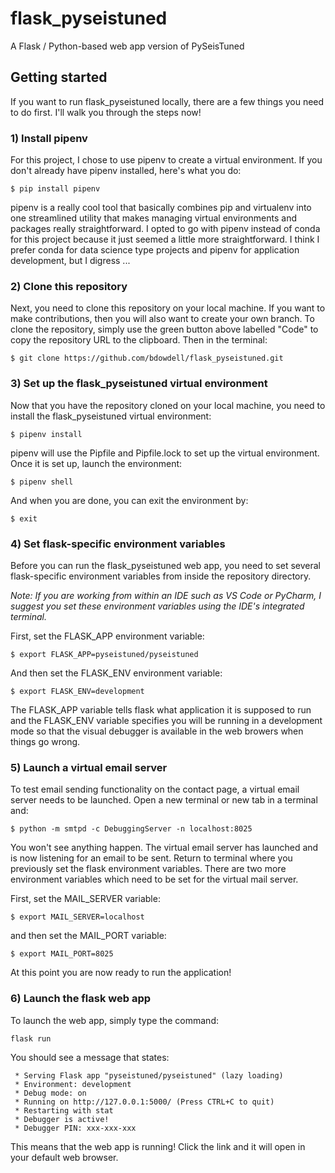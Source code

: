 # flask_pyseistuned
A Flask / Python-based web app version of PySeisTuned

## Getting started
If you want to run flask_pyseistuned locally, there are a few things you need to do first. I'll walk you through the steps now!

### 1) Install pipenv
For this project, I chose to use pipenv to create a virtual environment. If you don't already have pipenv installed, here's what you do:

`$ pip install pipenv`

pipenv is a really cool tool that basically combines pip and virtualenv into one streamlined utility that makes managing virtual environments and packages really straightforward. I opted to go with pipenv instead of conda for this project because it just seemed a little more straightforward. I think I prefer conda for data science type projects and pipenv for application development, but I digress ...

### 2) Clone this repository
Next, you need to clone this repository on your local machine. If you want to make contributions, then you will also want to create your own branch. To clone the repository, simply use the green button above labelled "Code" to copy the repository URL to the clipboard. Then in the terminal:

`$ git clone https://github.com/bdowdell/flask_pyseistuned.git`

### 3) Set up the flask_pyseistuned virtual environment
Now that you have the repository cloned on your local machine, you need to install the flask_pyseistuned virtual environment:

`$ pipenv install`

pipenv will use the Pipfile and Pipfile.lock to set up the virtual environment. Once it is set up, launch the environment:

`$ pipenv shell`

And when you are done, you can exit the environment by:

`$ exit`

### 4) Set flask-specific environment variables
Before you can run the flask_pyseistuned web app, you need to set several flask-specific environment variables from inside the repository directory. 

*Note: If you are working from within an IDE such as VS Code or PyCharm, I suggest you set these environment variables using the IDE's integrated terminal.*

First, set the FLASK_APP environment variable:

`$ export FLASK_APP=pyseistuned/pyseistuned`

And then set the FLASK_ENV environment variable:

`$ export FLASK_ENV=development`

The FLASK_APP variable tells flask what application it is supposed to run and the FLASK_ENV variable specifies you will be running in a development mode so that the visual debugger is available in the web browers when things go wrong.

### 5) Launch a virtual email server
To test email sending functionality on the contact page, a virtual email server needs to be launched. Open a new terminal or new tab in a terminal and:

`$ python -m smtpd -c DebuggingServer -n localhost:8025`

You won't see anything happen. The virtual email server has launched and is now listening for an email to be sent. Return to terminal where you previously set the flask environment variables. There are two more environment variables which need to be set for the virtual mail server.

First, set the MAIL_SERVER variable:

`$ export MAIL_SERVER=localhost`

and then set the MAIL_PORT variable:

`$ export MAIL_PORT=8025`

At this point you are now ready to run the application!

### 6) Launch the flask web app
To launch the web app, simply type the command:

`flask run`

You should see a message that states:

```
 * Serving Flask app "pyseistuned/pyseistuned" (lazy loading)
 * Environment: development
 * Debug mode: on
 * Running on http://127.0.0.1:5000/ (Press CTRL+C to quit)
 * Restarting with stat
 * Debugger is active!
 * Debugger PIN: xxx-xxx-xxx
```
This means that the web app is running! Click the link and it will open in your default web browser.
 
